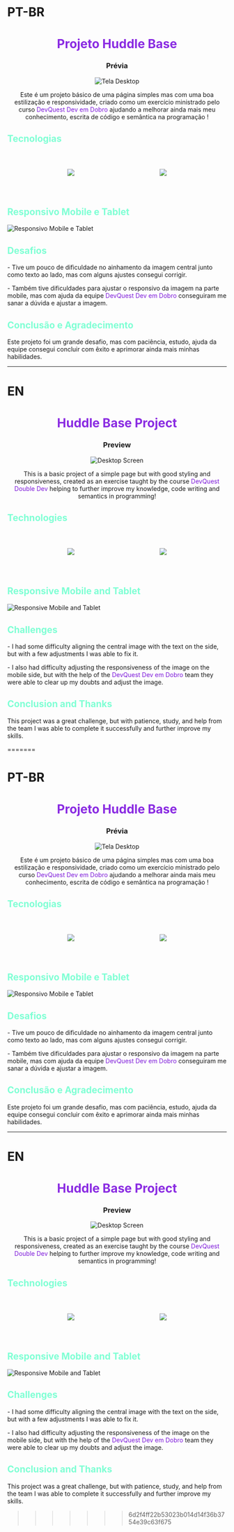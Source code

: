 # PT-BR

<div align="center";>
    <h1 style="color: blueviolet">Projeto Huddle Base</h1>
</div>

<div align="center">
<h3 >Prévia</h3>

<img src="./src/Gif/Huddle-Desktop.gif" alt="Tela Desktop">

<p>Este é um projeto básico de uma página simples mas com uma boa estilização e responsividade, criado como um exercício ministrado pelo curso <span style="color: rgb(125, 25, 218);">DevQuest Dev em Dobro</span> ajudando a melhorar ainda mais meu conhecimento, escrita de código e semântica na programação !</p>
</div>

<h2 style="color: aquamarine">Tecnologias</h2>

<div align="center" >
<figure style="height: 96px; weight: 96px; display: flex; justify-content: space-around; text-align:center; align-items: center;" />
        
<img src="https://cdn.jsdelivr.net/gh/devicons/devicon@latest/icons/html5/html5-original-wordmark.svg" />

<img src="https://cdn.jsdelivr.net/gh/devicons/devicon@latest/icons/css3/css3-original-wordmark.svg" />    
</div>

<div>
<h2 style="color: aquamarine">Responsivo Mobile e Tablet</h2>

<img src="./src/Gif/Responsivo-Huddle.gif" alt="Responsivo Mobile e Tablet">
</div>

<h2 style="color: aquamarine">Desafios</h2>

<p>- Tive um pouco de dificuldade no ainhamento da imagem central junto como texto ao lado, mas com alguns ajustes consegui corrigir.</p>
<p>- Também tive dificuldades para ajustar o responsivo da imagem na parte mobile, mas com ajuda da equipe <span style="color: rgb(125, 25, 218);">DevQuest Dev em Dobro</span> conseguiram me sanar a dúvida e ajustar a imagem.</p>

<h2 style="color: aquamarine">Conclusão e Agradecimento</h2>

<p>Este projeto foi um grande desafio, mas com paciência, estudo, ajuda da equipe consegui concluir com êxito e aprimorar ainda mais minhas habilidades.</p>

----------------------------------------------

# EN

<div align="center";>
<h1 style="color: blueviolet">Huddle Base Project</h1>
</div>

<div align="center">
<h3 >Preview</h3>

<img src="./src/Gif/Huddle-Desktop.gif" alt="Desktop Screen">

<p>This is a basic project of a simple page but with good styling and responsiveness, created as an exercise taught by the course <span style="color: rgb(125, 25, 218);">DevQuest Double Dev</span> helping to further improve my knowledge, code writing and semantics in programming!</p>
</div>

<h2 style="color: aquamarine">Technologies</h2>

<div align="center" >
<figure style="height: 96px; weight: 96px; display: flex; justify-content: space-around; text-align:center; align-items: center;"> <img src="https://cdn.jsdelivr.net/gh/devicons/devicon@latest/icons/html5/html5-original-wordmark.svg" /> <img src="https://cdn.jsdelivr.net/gh/devicons/devicon@latest/icons/css3/css3-original-wordmark.svg" /> 
</div> 

<div> 
<h2 style="color: aquamarine">Responsive Mobile and Tablet</h2> <img src="./src/Gif/Responsivo-Huddle.gif" alt="Responsive Mobile and Tablet"> 
</div> 

<h2 style="color: aquamarine">Challenges</h2>

<p>- I had some difficulty aligning the central image with the text on the side, but with a few adjustments I was able to fix it.</p>
<p>- I also had difficulty adjusting the responsiveness of the image on the mobile side, but with the help of the <span style="color: rgb(125, 25, 218);">DevQuest Dev em Dobro</span> team they were able to clear up my doubts and adjust the image.</p>

<h2 style="color: aquamarine">Conclusion and Thanks</h2>

<p>This project was a great challenge, but with patience, study, and help from the team I was able to complete it successfully and further improve my skills.</p>






=======
# PT-BR

<div align="center";>
<h1 style="color: blueviolet">Projeto Huddle Base</h1>
</div>

<div align="center">
<h3 >Prévia</h3>

<img src="./src/Gif/Huddle-Desktop.gif" alt="Tela Desktop">

<p>Este é um projeto básico de uma página simples mas com uma boa estilização e responsividade, criado como um exercício ministrado pelo curso <span style="color: rgb(125, 25, 218);">DevQuest Dev em Dobro</span> ajudando a melhorar ainda mais meu conhecimento, escrita de código e semântica na programação !</p>
</div>

<h2 style="color: aquamarine">Tecnologias</h2>

<div align="center" >
<figure style="height: 96px; weight: 96px; display: flex; justify-content: space-around; text-align:center; align-items: center;"/>
        
<img src="https://cdn.jsdelivr.net/gh/devicons/devicon@latest/icons/html5/html5-original-wordmark.svg" />

<img src="https://cdn.jsdelivr.net/gh/devicons/devicon@latest/icons/css3/css3-original-wordmark.svg" />    
</div>

<div>
<h2 style="color: aquamarine">Responsivo Mobile e Tablet</h2>

<img src="./src/Gif/Responsivo-Huddle.gif" alt="Responsivo Mobile e Tablet">
</div>

<h2 style="color: aquamarine">Desafios</h2>

<p>- Tive um pouco de dificuldade no ainhamento da imagem central junto como texto ao lado, mas com alguns ajustes consegui corrigir.</p>
<p>- Também tive dificuldades para ajustar o responsivo da imagem na parte mobile, mas com ajuda da equipe <span style="color: rgb(125, 25, 218);">DevQuest Dev em Dobro</span> conseguiram me sanar a dúvida e ajustar a imagem.</p>

<h2 style="color: aquamarine">Conclusão e Agradecimento</h2>

<p>Este projeto foi um grande desafio, mas com paciência, estudo, ajuda da equipe consegui concluir com êxito e aprimorar ainda mais minhas habilidades.</p>

----------------------------------------------

# EN

<div align="center";>
<h1 style="color: blueviolet">Huddle Base Project</h1>
</div>

<div align="center">
<h3 >Preview</h3>

<img src="./src/Gif/Huddle-Desktop.gif" alt="Desktop Screen">

<p>This is a basic project of a simple page but with good styling and responsiveness, created as an exercise taught by the course <span style="color: rgb(125, 25, 218);">DevQuest Double Dev</span> helping to further improve my knowledge, code writing and semantics in programming!</p>
</div>

<h2 style="color: aquamarine">Technologies</h2>

<div align="center" >
<figure style="height: 96px; weight: 96px; display: flex; justify-content: space-around; text-align:center; align-items: center;"> <img src="https://cdn.jsdelivr.net/gh/devicons/devicon@latest/icons/html5/html5-original-wordmark.svg" /> <img src="https://cdn.jsdelivr.net/gh/devicons/devicon@latest/icons/css3/css3-original-wordmark.svg" /> 
</div> 

<div> 
<h2 style="color: aquamarine">Responsive Mobile and Tablet</h2> <img src="./src/Gif/Responsivo-Huddle.gif" alt="Responsive Mobile and Tablet"> 
</div> 

<h2 style="color: aquamarine">Challenges</h2>

<p>- I had some difficulty aligning the central image with the text on the side, but with a few adjustments I was able to fix it.</p>
<p>- I also had difficulty adjusting the responsiveness of the image on the mobile side, but with the help of the <span style="color: rgb(125, 25, 218);">DevQuest Dev em Dobro</span> team they were able to clear up my doubts and adjust the image.</p>

<h2 style="color: aquamarine">Conclusion and Thanks</h2>

<p>This project was a great challenge, but with patience, study, and help from the team I was able to complete it successfully and further improve my skills.</p>






>>>>>>> 6d2f4ff22b53023b014d14f36b3754e39c63f675
